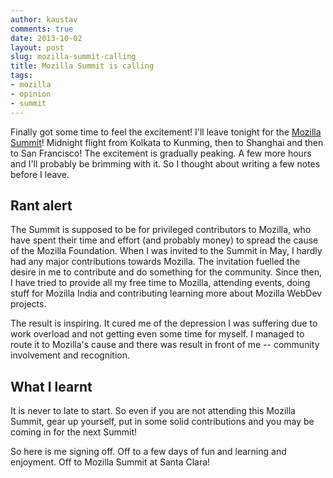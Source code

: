 ```yaml
---
author: kaustav
comments: true
date: 2013-10-02
layout: post
slug: mozilla-summit-calling
title: Mozilla Summit is calling
tags:
- mozilla
- opinion
- summit
---
```


Finally got some time to feel the excitement! I'll leave tonight for the [Mozilla Summit](http://summit.mozilla.org/)! Midnight flight from Kolkata to Kunming, then to Shanghai and then to San Francisco! The excitement is gradually peaking. A few more hours and I'll probably be brimming with it. So I thought about writing a few notes before I leave.<!-- more -->



## Rant alert



The Summit is supposed to be for privileged contributors to Mozilla, who have spent their time and effort (and probably money) to spread the cause of the Mozilla Foundation. When I was invited to the Summit in May, I hardly had any major contributions towards Mozilla. The invitation fuelled the desire in me to contribute and do something for the community. Since then, I have tried to provide all my free time to Mozilla, attending events, doing stuff for Mozilla India and contributing learning more about Mozilla WebDev projects.

The result is inspiring. It cured me of the depression I was suffering due to work overload and not getting even some time for myself. I managed to route it to Mozilla's cause and there was result in front of me -- community involvement and recognition.



## What I learnt



It is never to late to start. So even if you are not attending this Mozilla Summit, gear up yourself, put in some solid contributions and you may be coming in for the next Summit!

So here is me signing off. Off to a few days of fun and learning and enjoyment. Off to Mozilla Summit at Santa Clara!

